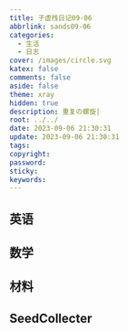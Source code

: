 ```yaml
---
title: 子虚栈日记09-06
abbrlink: sands09-06
categories:
  - 生活
  - 日志
cover: /images/circle.svg
katex: false
comments: false
aside: false
theme: xray
hidden: true
description: 重复の螺旋|
root: ../../
date: 2023-09-06 21:30:31
update: 2023-09-06 21:30:31
tags:
copyright:
password:
sticky:
keywords:
---
```

## 英语

## 数学

## 材料


## SeedCollecter
